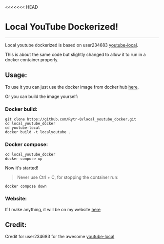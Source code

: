 <<<<<<< HEAD
# Local YouTube Dockerized!

------
Local youtube dockerized is based on user234683 [youtube-local](https://github.com/user234683/youtube-local).

This is about the same code but slightly changed to allow it to run in a docker container properly.

## Usage:

To use it you can just use the docker image from docker hub [here](https://hub.docker.com/repository/docker/rytrx0/localyoutube).

Or you can build the image yourself:

### Docker build:

```
git clone https://github.com/Rytr-0/local_youtube_docker.git
cd local_youtube_docker
cd youtube-local
docker build -t localyoutube .
```

### Docker compose:

 
```
cd local_youtube_docker
docker compose up
```

Now it's started!

> Never use Ctrl + C, for stopping the container run:

`docker compose down`

### Website:

If I make anything, it will be on my website [here](https://Rytr0.com)

## Credit:

Credit for user234683 for the awesome [youtube-local](https://github.com/user234683/youtube-local) 
